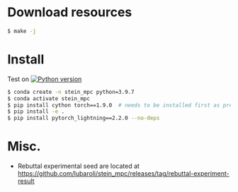 
# Download resources

```sh
$ make -j
```

# Install

Test on [![Python version](https://img.shields.io/badge/python-3.9.7%20-blue.svg)](https://cs.tinyiu.com/sbp-env)

```sh
$ conda create -n stein_mpc python=3.9.7
$ conda activate stein_mpc
$ pip install cython torch==1.9.0  # needs to be installed first as prerequisites
$ pip install -e .
$ pip install pytorch_lightning==2.2.0 --no-deps
```


# Misc.

- Rebuttal experimental seed are located at https://github.com/lubaroli/stein_mpc/releases/tag/rebuttal-experiment-result
